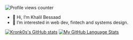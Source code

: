 ![Profile views counter](https://komarev.com/ghpvc/?username=krankos&&style=flat-square) 

- 👋 Hi, I’m Khalil Bessaad
- 👀 I’m interested in web dev, fintech and systems design.


[![Kronk0s's GitHub stats](https://github-readme-stats.vercel.app/api?username=krankos&include_all_commits=true&theme=aura)]()
[![My GitHub Language Stats](https://github-readme-stats.vercel.app/api/top-langs/?username=krankos&langs_count=5&theme=aura)]()


<!---
krankos/krankos is a ✨ special ✨ repository because its `README.md` (this file) appears on your GitHub profile.
You can click the Preview link to take a look at your changes.
--->
